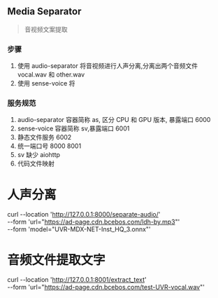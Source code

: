 ## Media Separator
> 音视频文案提取

### 步骤
1. 使用 audio-separator 将音视频进行人声分离,分离出两个音频文件 vocal.wav 和 other.wav
2. 使用 sense-voice 将







### 服务规范
1. audio-separator 容器简称 as, 区分 CPU 和 GPU 版本, 暴露端口 6000
2. sense-voice 容器简称 sv,暴露端口 6001
3. 静态文件服务 6002
1. 统一端口号 8000 8001
2. sv 缺少 aiohttp
3. 代码文件映射



# 人声分离
curl --location 'http://127.0.0.1:8000/separate-audio/' \
--form 'url="https://ad-page.cdn.bcebos.com/ldh-by.mp3"' \
--form 'model="UVR-MDX-NET-Inst_HQ_3.onnx"'




# 音频文件提取文字
curl --location 'http://127.0.0.1:8001/extract_text' \
--form 'url="https://ad-page.cdn.bcebos.com/test-UVR-vocal.wav"'








